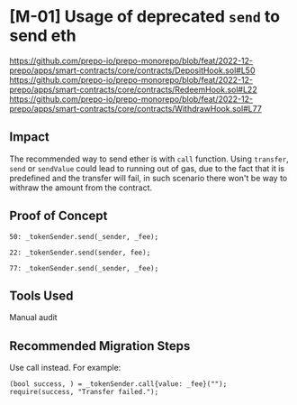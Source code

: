 # [M-01] Usage of deprecated `send` to send eth

https://github.com/prepo-io/prepo-monorepo/blob/feat/2022-12-prepo/apps/smart-contracts/core/contracts/DepositHook.sol#L50
https://github.com/prepo-io/prepo-monorepo/blob/feat/2022-12-prepo/apps/smart-contracts/core/contracts/RedeemHook.sol#L22
https://github.com/prepo-io/prepo-monorepo/blob/feat/2022-12-prepo/apps/smart-contracts/core/contracts/WithdrawHook.sol#L77

## Impact

The recommended way to send ether is with `call` function. Using `transfer`, `send` or `sendValue` could lead to running out of gas, due to the fact that it is predefined and the transfer will fail, in such scenario there won't be way to withraw the amount from the contract.

## Proof of Concept

```solidity
50: _tokenSender.send(_sender, _fee);
```

```solidity
22: _tokenSender.send(sender, fee);
```

```solidity
77: _tokenSender.send(_sender, _fee);
```

## Tools Used

Manual audit

## Recommended Migration Steps

Use call instead. For example:

```solidity
(bool success, ) = _tokenSender.call{value: _fee}("");
require(success, "Transfer failed.");
```
